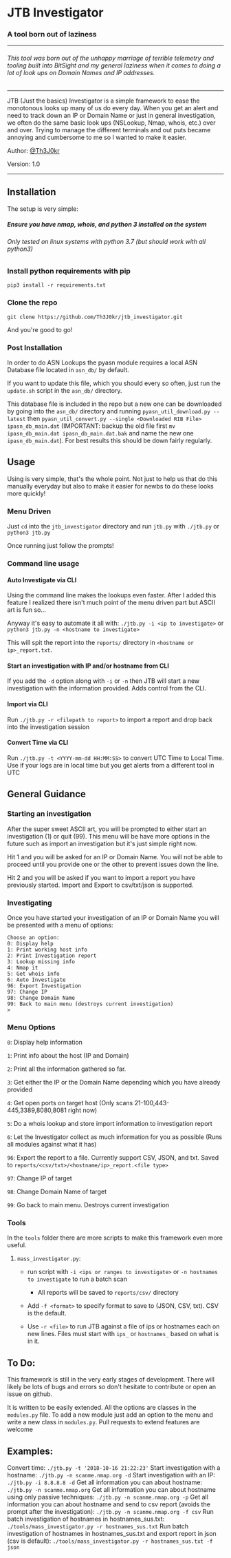 # JTB Investigator

### A tool born out of laziness
------

###### This tool was born out of the unhappy marriage of terrible telemetry and tooling built into BitSight and my general laziness when it comes to doing a lot of look ups on Domain Names and IP addresses.

------

JTB (Just the basics) Investigator is a simple framework to ease the monotonous looks up many of us do every day. When you get an alert and need to track down an IP or Domain Name or just in general investigation, we often do the same basic look ups (NSLookup, Nmap, whois, etc.) over and over. Trying to manage the different terminals and out puts became annoying and cumbersome to me so I wanted to make it easier.

Author: [@Th3J0kr](https://twitter.com/Th3J0kr)

Version: 1.0

------

## Installation

The setup is very simple:

##### Ensure you have nmap, whois, and python 3 installed on the system
###### *Only tested on linux systems with python 3.7 (but should work with all python3)*

### Install python requirements with pip
`pip3 install -r requirements.txt`

### Clone the repo
`git clone https://github.com/Th3J0kr/jtb_investigator.git`

And you're good to go!

### Post Installation
In order to do ASN Lookups the pyasn module requires a local ASN Database file located in `asn_db/` by default.

If you want to update this file, which you should every so often, just run the `update.sh` script in the `asn_db/` directory.

This database file is included in the repo but a new one can be downloaded by going into the `asn_db/` directory and running `pyasn_util_download.py --latest` then `pyasn_util_convert.py --single <Downloaded RIB File> ipasn_db_main.dat` (IMPORTANT: backup the old file first `mv ipasn_db_main.dat ipasn_db_main.dat.bak` and name the new one `ipasn_db_main.dat`). For best results this should be down fairly regularly.

## Usage

Using is very simple, that's the whole point. Not just to help us that do this manually everyday but also to make it easier for newbs to do these looks more quickly!

### Menu Driven

Just `cd` into the `jtb_investigator` directory and run `jtb.py` with `./jtb.py` or `python3 jtb.py`

Once running just follow the prompts!

### Command line usage

#### Auto Investigate via CLI

Using the command line makes the lookups even faster. After I added this feature I realized there isn't much point of the menu driven part but ASCII art is fun so...

Anyway it's easy to automate it all with: `./jtb.py -i <ip to investigate>` or `python3 jtb.py -n <hostname to investigate>`

This will spit the report into the `reports/` directory in `<hostname or ip>_report.txt`.

#### Start an investigation with IP and/or hostname from CLI

If you add the `-d` option along with `-i` or `-n` then JTB will start a new investigation with the information provided. Adds control from the CLI.

#### Import via CLI

Run `./jtb.py -r <filepath to report>` to import a report and drop back into the investigation session

#### Convert Time via CLI

Run `./jtb.py -t <YYYY-mm-dd HH:MM:SS>` to convert UTC Time to Local Time. Use if your logs are in local time but you get alerts from a different tool in UTC

## General Guidance

### Starting an investigation

After the super sweet ASCII art, you will be prompted to either start an investigation (1) or quit (99). This menu will be have more options in the future such as import an investigation but it's just simple right now.

Hit 1 and you will be asked for an IP or Domain Name. You will not be able to proceed until you provide one or the other to prevent issues down the line.

Hit 2 and you will be asked if you want to import a report you have previously started. Import and Export to csv/txt/json is supported.

### Investigating

Once you have started your investigation of an IP or Domain Name you will be presented with a menu of options:

```
Choose an option:
0: Display help
1: Print working host info
2: Print Investigation report
3: Lookup missing info
4: Nmap it
5: Get whois info
6: Auto Investigate
96: Export Investigation
97: Change IP
98: Change Domain Name
99: Back to main menu (destroys current investigation)
>
```

### Menu Options

`0`: Display help information

`1`: Print info about the host (IP and Domain)

`2`: Print all the information gathered so far.

`3`: Get either the IP or the Domain Name depending which you have already provided

`4`: Get open ports on target host (Only scans 21-100,443-445,3389,8080,8081 right now)

`5`: Do a whois lookup and store import information to investigation report

`6`: Let the Investigator collect as much information for you as possible (Runs all modules against what it has)

`96`: Export the report to a file. Currently support CSV, JSON, and txt. Saved to `reports/<csv/txt>/<hostname/ip>_report.<file type>`

`97`: Change IP of target

`98`: Change Domain Name of target

`99`: Go back to main menu. Destroys current investigation

### Tools

In the `tools` folder there are more scripts to make this framework even more useful.

1. `mass_investigator.py`:

    * run script with `-i <ips or ranges to investigate>` or `-n hostnames to investigate` to run a batch scan

        * All reports will be saved to `reports/csv/` directory

    * Add `-f <format>` to specify format to save to (JSON, CSV, txt). CSV is the default.

    * Use `-r <file>` to run JTB against a file of ips or hostnames each on new lines. Files must start with `ips_` or `hostnames_` based on what is in it.

## To Do:

This framework is still in the very early stages of development. There will likely be lots of bugs and errors so don't hesitate to contribute or open an issue on github.

It is written to be easily extended. All the options are classes in the `modules.py` file. To add a new module just add an option to the menu and write a new class in `modules.py`. Pull requests to extend features are welcome

## Examples:

Convert time: `./jtb.py -t '2018-10-16 21:22:23'`
Start investigation with a hostname: `./jtb.py -n scanme.nmap.org -d`
Start investigation with an IP: `./jtb.py -i 8.8.8.8 -d`
Get all information you can about hostname: `./jtb.py -n scanme.nmap.org`
Get all information you can about hostname using only passive techniques: `./jtb.py -n scanme.nmap.org -p`
Get all information you can about hostname and send to csv report (avoids the prompt after the investigation): `./jtb.py -n scanme.nmap.org -f csv`
Run batch investigation of hostnames in hostnames_sus.txt: `./tools/mass_investigator.py -r hostnames_sus.txt`
Run batch investigation of hostnames in hostnames_sus.txt and export report in json (csv is default): `./tools/mass_investigator.py -r hostnames_sus.txt -f json`
